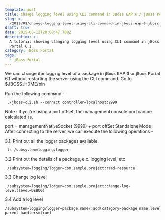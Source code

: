 ```yaml
---
template: post
title: Change logging level using CLI command in JBoss EAP 6 / jBoss Portal 6.1
slug: >-
  /2015/08/change-logging-level-using-cli-command-in-jboss-eap-6-jboss-portal-6-1/
draft: true
date: 2015-08-12T20:08:47.708Z
description: >-
  A tutorial showing changing logging level using CLI command in jBoss EAP /
  Portal 6.1
category: jBoss Portal
tags:
  - jBoss Portal
---
```

We can change the logging level of a package in jBoss EAP 6 or jBoss Portal 6.1 without restarting the server using the CLI command.
Go to $JBOSS_HOME/bin

Run the following command -
```
 ./jboss-cli.sh --connect controller=localhost:9999
```
Note : If you're using a port offset, the management console port can be calculated as,

port = managementNativeSocket (9999) + port offSet
Standalone Mode
After connecting to the server, we can execute the following operations -

3.1. Print out all the logger packages available.
```
 ls /subsystem=logging/logger 
```
3.2 Print out the details of a package, e.x. logging level, etc
```
 /subsystem=logging/logger=com.sample.project:read-resource
```
3.3 Change log level
```
 /subsystem=logging/logger=com.sample.project:change-log-level(level=DEBUG)
```
3.4 Add a log level

```
/subsystem=logging/logger=package.name/:add(category=package.name,level=INFO,use-parent-handlers=true)
```
